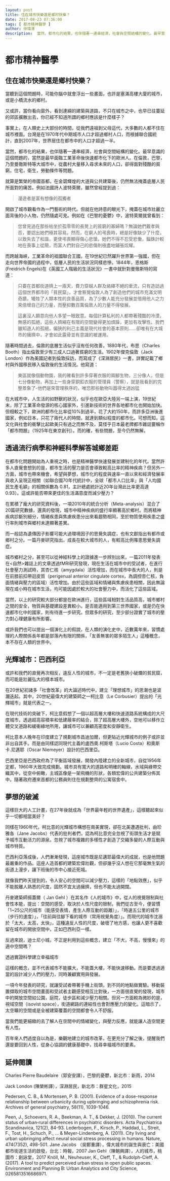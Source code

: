 ```yaml
---
layout: post
title: 住在城市快樂還是鄉村快樂？ 
date: 2017-08-23 07:36:00
tags: [ 都市精神醫學 ]
author: 徐瑋澤
description:  當然，都市化的結果，也伴隨著一連串經濟，社會與空間結構的變化。最早意識的這個問題的，當然是最早面臨工業革命後快速都市化下的歐洲人。在倫敦，巴黎，乃至曼徹斯特等大城市中，從農村大量移入尋求未來的人口，卻得面對殘酷的貧窮，住宅，衛生，勞動條件等問題。
---
```

# 都市精神醫學

## 住在城市快樂還是鄉村快樂？

當聽到這個問題時，可能你腦中就會浮出一些畫面，也許是塞滿高樓大廈的城市，或是小橋流水的鄉村。

又或許，當你看向窗外，看到連綿的建築與道路，不只在城市之中，也早已往蔓延的郊區擴散出去，你已經不知道所謂的鄉村應該是什麼樣子？

事實上，在人類史上大部份的時間，從我們遠祖到父母這代，大多數的人都不住在城市裡面。台灣是在1970年代中期城市人口才超過鄉村人口，而根據聯合國統計，直到2007年，世界居住在都市中的人口才超過一半。

當然，都市化的結果，也伴隨著一連串經濟，社會與空間結構的變化。最早意識的這個問題的，當然是最早面臨工業革命後快速都市化下的歐洲人。在倫敦，巴黎，乃至曼徹斯特等大城市中，從農村大量移入尋求未來的人口，卻得面對殘酷的貧窮，住宅，衛生，勞動條件等問題。

就算是繁榮的帝國首都，在金碧輝煌的大道與公共建築後，仍然無法掩蓋底層人民所面對的痛苦。例如法國詩人波特萊爾，雖然曾經提到過：

>漫遊者是富有想像的孤獨者

開啟了城市觀看作為一門藝術的時代。但就在他詩意的眼光下，掩蓋在城市壯麗立面背後的小人物，仍然隨處可見。例如在《巴黎的憂鬱》中，波特萊爾就曾看到：

>您曾見過在那些枯坐於孤零零的長凳上的貧窮的寡婦嗎？無論她們戴孝與否，要認出她們極其容易。然而，在窮人的弔喪時，總是好像缺少了什麼，以致失去了和諧，更使弔喪顯得傷心悲愴。她們不得不忍受悲慟，錙銖計較地在喪事上從簡，而富人們對自己的悲傷則極盡地鋪張炫耀。

而跨越海峽，工業革命的祖國聯合王國，在19世紀已然躍升世界第一強國，但在走向世界帝國的過程中，低層人民的生活狀況同樣悲慘。1844年，恩格斯(Freidrich Engels)在《英國工人階級的生活狀況》一書中就針對曼徹斯特的寫道：

>只要在首都街道擠上一兩天，費力穿越人群及絡繹不絕的車流，只有造訪過這個世界都市的「貧民窟」，才會察覺倫敦人為了創造他們的城市充滿文明奇蹟，犧牲了人類本性的良善品質，為了少數人能充分發展並借用他人之力來倍增自己的力量，而壓抑數百萬倫敦人的力量不得發展。
>
>這裏沒人願意向他人多望一眼致意。每個計算私利的人都帶著殘酷的冷漠，無感的孤絕，這些人擠縮在有限的空間變得更加煩躁，更加有攻擊性。我們雖知道人的孤絕，偏狹的利己主義是現代社會的基本原則......卻唯有在大城市的擁擠中，才會如此露骨並有意識的被運用。

隨著時間過去，倫敦的底層生活似乎沒有任何改善，1880年代，布思（Charles Booth）指出倫敦至少有三成人口過著貧窮的生活。1902年傑克倫敦（Jack London）作為美國記者到倫敦採訪，而寫成了《深淵居民》一書，詳實記載了鄉村與外國移民移入倫敦後的生活情況。他寫道：

>東區就像個動物園，我的確看到許多穿著衣服的兩腳生物，三分像人，但是七分像動物，再加上一些身穿銅釦衣服的管理員（警察），就是我看到的完整景象了-他們是來管理秩序的，唯恐那些動物叫囂得太過凶猛

在大城市中，人生活的如野獸的狀況，似乎也在歐亞大陸另一端上演，19世紀末，除了工業革命發源的核心國家外，引進新技術的世界各地都市化也開始加快。但相較之下，歐洲的都市化比率從10%到過半，花了大約150年，而許多亞洲後進國家，例如日本，只花了兩代人的時間，就達到類似程度的都市化。可想而知，這文化與社會的衝擊比起歐美只有過之而無不及，莫怪乎日本最老牌都市雜誌要稱作「都市問題」（1925年在東京創刊）。而的確，有些問題，至今仍然無解。

## 透過流行病學和神經科學解答城鄉差距

在都市化問題開始為人重視之時，也是精神醫學快速發展並建制化的年代。當然許多人直覺會想到的是，都市生活的壓力是否會導致較高比率的精神疾病？但另外一方面，城市也帶來機會，希望與夢想，城市化的程度與速率一直以來和經濟發展率與收入呈現正相關（如聯合國70年代統計中，全球「都市人口比率」與「人均國民生產毛額」的相關係數為 0.81，主計總處統計近20年台灣此比率更高達0.93）。這或許能否帶來更佳的生活滿意度而減少壓力？

在累積了龐大的研究資料後，一項2010年的統合分析（Meta-analysis）混合了20篇研究數據，還真的發現，城市中精神疾病的盛行率顯著高於鄉村。而將精神疾病診斷別細分，情緒疾患與焦慮疾患分出來看趨勢相同，至於物質使用疾患之盛行率則城市與鄉村未達顯著差異。

而一般認為遺傳因子影響可能大過環境因子的思覺失調症，也有文獻指出有都市或鄉村之分。一篇丹麥研究指出，成長在較大城市的人，有較高比例罹患思覺失調症。

城市鄉村之分，甚至可以從神經科學上的證據進一步辨別出來，一篇2011年發表在<自然>雜誌上的文章透過fMRI研究發現，現在生活在城市中的受試者，在進行社會壓力測試時，其杏仁核（amygdala）活性增加，而在城市中長大的人，則是在前膝前扣帶迴皮質（perigenual anterior cingulate cortex，為調控杏仁核，負面情緒與壓力的區域）活性增加。由於這些區域和情緒與焦慮疾患相關，因此無論現在或小時在城市生活，均可能因處於較大的社會壓力中，而活化了這些區域。

當然，以上的研究較大部分都是在歐洲進行，這些區域相對生活品質高，城市鄉村之間的安全，物質與基礎建設差異較小。是否能適用到第三世界國家，或是仍在快速都市化中的國家，則有待進一步研究。但眾多的研究，至少部分證實了城市的壓力對心理健康有所影響。

或許我們也可以提出一個演化上的假說，在人類的演化史中，近數萬年來，習慣處理的人際關係長年都是部落內有限的關係，「友善無害的眾多陌生人」這種概念，本不存在人類的世界中。



## 光輝城市：巴西利亞

或許和我們的直覺再次相反，違反人性的城市，不一定是老舊狹小破爛的貧民窟，而可能是壯麗弘大的樣本城市。

在20世紀初諸多「社會改革」的大論述時代中，建立「理想城市」的思潮也是波瀾迭起。其中，20世紀最偉大的建築師之一柯比意（Le Corbusier）提出的「光輝城市」就是代表之一。

在現代技術的突破下，柯比意假想了一個以超高層大樓和快速道路系統構成的大尺度城市，透過超高容積率和低建蔽率的結合，除了超高層大樓外，空地可以移作立體交叉道路和緩衝綠地所用，讓城市可以兼顧高密度和安靜衛生。

柯比意本人晚年在印度建立了規劃城市昌迪加爾，但更貼近光輝城市的例子或許並非出自其手。而是由同樣認同現代主義的盧西奧.柯斯塔（Lucio Costa）和奧斯卡.尼邁耶（Oscar Niemeyer）設計的巴西里亞。

巴西里亞是巴西政府為了平衡區域發展，開發內陸建立的全新城市，自從1956年定都，1960年大致完成規劃。城市具有寬大的道路和明確的軸線，水域與綠帶交織其中，從空中俯瞰，主城區像是一架飛機的形狀，各類宏偉的公共建築分佈其中。隨著政府遷來首都的公務員則住在規劃整齊的公寓宿舍中。

## 夢想的破滅

這樣巨大的人工計畫，在27年後就成為「世界最年輕的世界遺產」，這樣聽起來似乎一切都相當美好？

同樣在1960年代，柯比意的光輝城市構想在南美實現，卻在北美遭遇批判，由珍雅各（Jane Jacobs）代表的批判者們，認為柯比意完全忽視了街頭生活才是賦予城市互動活力的源泉。忽視了城市複雜的多樣性才創造了交織多變的人際互動與城市特質。

巴西利亞落成後，人們漸漸發現，這座城市既是尼邁耶最偉大的成就，也是他問題最嚴重的作品。這座人造首都的建築宏偉壯觀，但卻幾乎沒人想在它那毫無生氣的街道上漫步，讓下班後的市中心接近死城。

就像我們昨天提到的，令人安心的空間可以減少壓力，這樣的「地點效應」，似乎不能脫離人熟悉的尺度，固然不宜太過擁擠，但也不能太過開闊。

丹麥建築師揚蓋爾（ Jan Gehl ）在其名作《人的城市》中，從人的視覺限制與社會性本能，提出：空間的感受，取決於人性尺度的限制，我們從古至今，便習慣「1~25公尺的城市（能感受表情，產生人際互動的距離）」，「時速五公里的城市（步行的速度）」，「往前與往腳下看的城市（常用視覺角度）」。而現代的城市沈溺於「太大，太高，太快」，這種違反人性的尺度，破壞了地方感，也讓人更不喜歡留在城市的開放空間中，正如巴西利亞一樣。

反過來說，迪士尼小城，不正是利用到這些概念，建立「不大，不高，慢慢來」的適中空間嗎？

透過實證科學建立幸福城市

這樣的概念，並不代表城市不能擴大，不能蓋大樓，不能快速移動。而是要透過適當的設計減少人們的壓力，同時兼顧實用與發展。

一項今年發表的研究，就讓受試者帶著手機上街頭，到不同的地點做實驗。移動裝置擷取的城市空間畫面和受試者主觀感受相互比對後，一方面很直覺的發現，城市中的開放空間如公園，庭院，徒步區和減少壓力相關。但另一方面較為微妙的是，視域空間（isovist space），街道網路的連結性也會對應壓力的變化。這暗示了，太空曠的空間或是全被建築覆蓋的空間都會令人不舒服。

當我們能更細緻的去了解人在空間中的情緒變化，與壓力反應，就能讓人造空間更有人性。

百年來人們過度自以為是，樂觀地建立的城市改革，在更充分了解之後，提醒我們還是要回到人性，從身心協調的健康基礎中，找尋幸福城市的要素。



## 延伸閱讀

Charles Pierre Baudelaire（郭安安譯），巴黎的憂鬱，新北市：新雨，2014

Jack London (陳榮彬譯），深淵居民，新北市：群星文化，2015

Pedersen, C. B., & Mortensen, P. B. (2001). Evidence of a dose-response relationship between urbanicity during upbringing and schizophrenia risk. Archives of general psychiatry, 58(11), 1039-1046.

Peen, J., Schoevers, R. A., Beekman, A. T., & Dekker, J. (2010). The current status of urban‐rural differences in psychiatric disorders. Acta Psychiatrica Scandinavica, 121(2), 84-93.
Lederbogen, F., Kirsch, P., Haddad, L., Streit, F., Tost, H., Schuch, P., ... & Meyer-Lindenberg, A. (2011). City living and urban upbringing affect neural social stress processing in humans. Nature, 474(7352), 498-501.
Jane Jacobs （吳鄭重譯），偉大城市的誕生與衰亡：美國都市街道生活的啟發，台北：時報，2007
Jan Gehl（陳朝興譯），人的城市，桃園市：創詠堂，2017
Knöll, M., Neuheuser, K., Cleff, T., & Rudolph-Cleff, A. (2017). A tool to predict perceived urban stress in open public spaces. Environment and Planning B: Urban Analytics and City Science, 0265813516686971.
